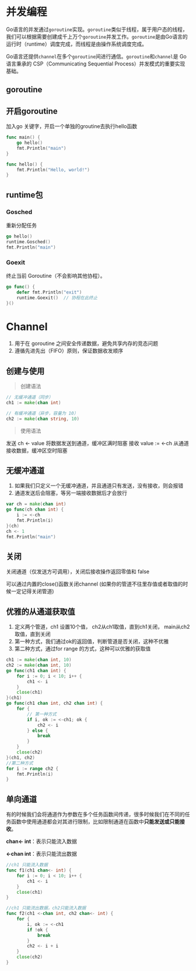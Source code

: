 # 

# 并发编程

Go语言的并发通过`goroutine`实现。`goroutine`类似于线程，属于用户态的线程，我们可以根据需要创建成千上万个`goroutine`并发工作。`goroutine`是由Go语言的运行时（runtime）调度完成，而线程是由操作系统调度完成。

Go语言还提供`channel`在多个`goroutine`间进行通信。`goroutine`和`channel`是 Go 语言秉承的 CSP（Communicating Sequential Process）并发模式的重要实现基础。

## goroutine

## 开启goroutine

加入go 关键字，开启一个单独的groutine去执行hello函数

```go
func main() {
	go hello()
	fmt.Println("main")
}

func hello() {
	fmt.Println("Hello, world!")
}
```

## runtime包

### Gosched

重新分配任务

```go
go hello()
runtime.Gosched()
fmt.Println("main")
```



### Goexit

终止当前 Goroutine（不会影响其他协程）。

```go
go func() {
    defer fmt.Println("exit")
    runtime.Goexit()  // 协程在此终止
}()
```

# Channel 

1. 用于在 goroutine 之间安全传递数据，避免共享内存的竞态问题
2. 遵循先进先出（FIFO）原则，保证数据收发顺序

## 创建与使用

> 创建语法

```go
// 无缓冲通道（同步）
ch1 := make(chan int) 

// 有缓冲通道（异步，容量为 10）
ch2 := make(chan string, 10) 
```

> 使用语法

发送	ch <- value	将数据发送到通道，缓冲区满时阻塞
接收	value := <-ch	从通道接收数据，缓冲区空时阻塞

## 无缓冲通道

1. 如果我们只定义一个无缓冲通道，并且通道只有发送，没有接收，则会报错
2. 通道发送后会阻塞，等另一端接收数据后才会放行

```go
var ch = make(chan int)
go func(ch chan int) {
    i := <-ch
    fmt.Println(i)
}(ch)
ch <- 1
fmt.Println("main")
```

## 关闭

关闭通道（仅发送方可调用），关闭后接收操作返回零值和 false

可以通过内置的close()函数关闭channel (如果你的管道不往里存值或者取值的时候一定记得关闭管道)

## 优雅的从通道获取值

1. 定义两个管道，ch1 设置10个值， ch2从ch1取值，直到ch1关闭， main从ch2取值，直到关闭
2. 第一种方式，我们通过ok的返回值，判断管道是否关闭，这种不优雅
3. 第二种方式，通过for range 的方式，这种可以优雅的获取值

```go
ch1 := make(chan int, 10)
ch2 := make(chan int, 10)
go func(ch1 chan int) {
    for i := 0; i < 10; i++ {
        ch1 <- i
    }
    close(ch1)
}(ch1)
go func(ch1 chan int, ch2 chan int) {
    for {
        // 第一种方式
        if i, ok := <-ch1; ok {
            ch2 <- i
        } else {
            break
        }
    }
    close(ch2)
}(ch1, ch2)
//第二种方式
for i := range ch2 {
    fmt.Println(i)
}
```

## 单向通道

有的时候我们会将通道作为参数在多个任务函数间传递，很多时候我们在不同的任务函数中使用通道都会对其进行限制，比如限制通道在函数中<b id="red">只能发送或只能接收</b>。

<b id="gray">chan<- int</b>：表示只能流入数据

<b id="gray"><-chan int</b>：表示只能流出数据

```go
//ch1 只能流入数据
func f1(ch1 chan<- int) {
	for i := 0; i < 10; i++ {
		ch1 <- i
	}
	close(ch1)
}

//ch1 只能流出数据，ch2只能流入数据
func f2(ch1 <-chan int, ch2 chan<- int) {
	for {
		i, ok := <-ch1
		if !ok {
			break
		}
		ch2 <- i + i
	}
	close(ch2)
}
```
